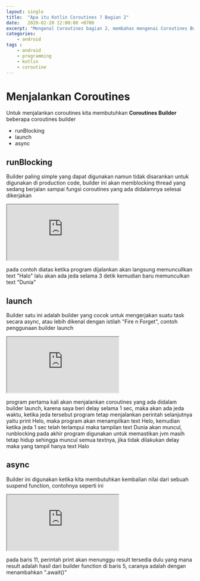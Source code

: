 ```yaml
---
layout: single
title:  "Apa itu Kotlin Coroutines ? Bagian 2"
date:   2020-02-20 12:00:00 +0700
excerpt: "Mengenal Coroutines bagian 2, membahas mengenai Coroutines Builder"
categories: 
    - android
tags : 
    - android
    - programming
    - kotlin
    - coroutine
---
```


# Menjalankan Coroutines

Untuk menjalankan coroutines kita membutuhkan **Coroutines Builder** beberapa coroutines builder

- runBlocking
- launch
- async

## runBlocking
Builder paling simple yang dapat digunakan namun tidak disarankan untuk digunakan di production code, builder ini akan memblocking thread yang sedang berjalan sampai fungsi coroutines yang ada didalamnya selesai dikerjakan

<iframe src="https://pl.kotl.in/EE-UcoJSJ"></iframe>

pada contoh diatas ketika program dijalankan akan langsung memuncullkan text "Halo" lalu akan ada jeda selama 3 detik kemudian baru memunculkan text "Dunia"

## launch
Builder satu ini adalah builder yang cocok untuk mengerjakan suatu task secara async, atau lebih dikenal dengan istilah "Fire n Forget", contoh penggunaan builder launch

<iframe src="https://pl.kotl.in/uG7hvhCQm"></iframe>

program pertama kali akan menjalankan coroutines yang ada didalam builder launch, karena saya beri delay selama 1 sec, maka akan ada jeda waktu, ketika jeda tersebut program tetap menjalankan perintah selanjutnya yaitu print Helo, maka program akan menampilkan text Helo, kemudian ketika jeda 1 sec telah terlampui maka tampilan text Dunia akan muncul, runblocking pada akhir program digunakan untuk memastikan jvm masih tetap hidup sehingga muncul semua textnya, jika tidak dilakukan delay maka yang tampil hanya text Halo

## async
Builder ini digunakan ketika kita membutuhkan kembalian nilai dari sebuah suspend function, contohnya seperti ini

<iframe src="https://pl.kotl.in/ezn6cJ8te"></iframe>

pada baris 11, perintah print akan menunggu result tersedia dulu yang mana result adalah hasil dari builder function di baris 5, caranya adalah dengan menambahkan ".await()"